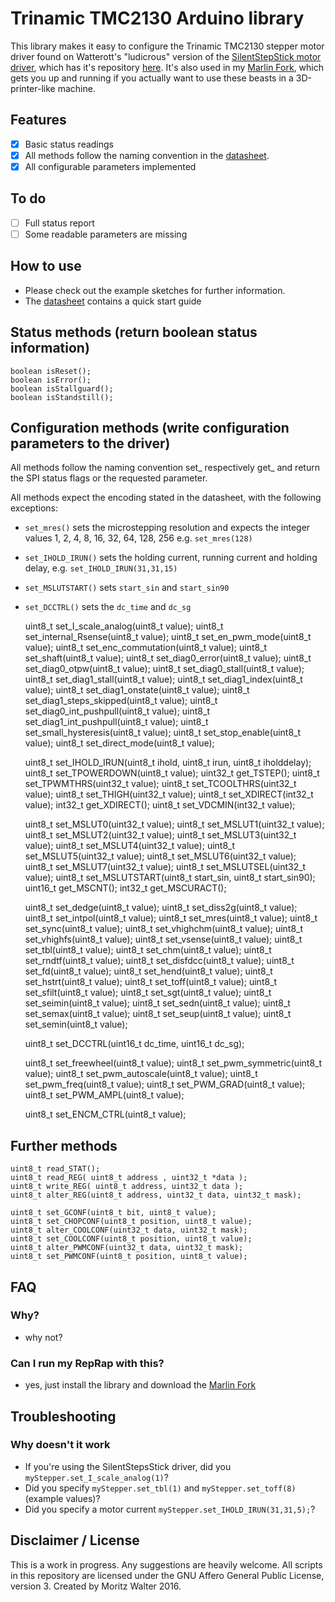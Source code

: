 # Trinamic TMC2130 Arduino library
This library makes it easy to configure the Trinamic TMC2130 stepper motor driver found on Watterott's "ludicrous" version of the [SilentStepStick motor driver](http://www.watterott.com/de/SilentStepStick-TMC2130), which has it's repository [here](https://github.com/watterott/SilentStepStick). It's also used in my [Marlin Fork](https://github.com/makertum/Marlin), which gets you up and running if you actually want to use these beasts in a 3D-printer-like machine.

## Features
- [x] Basic status readings
- [x] All methods follow the naming convention in the [datasheet](http://www.trinamic.com/_articles/products/integrated-circuits/tmc2130/_datasheet/TMC2130_datasheet.pdf).
- [x] All configurable parameters implemented

## To do
- [ ] Full status report
- [ ] Some readable parameters are missing

## How to use
- Please check out the example sketches for further information.
- The [datasheet](http://www.trinamic.com/_articles/products/integrated-circuits/tmc2130/_datasheet/TMC2130_datasheet.pdf) contains a quick start guide

## Status methods (return boolean status information)

    boolean isReset();
    boolean isError();
    boolean isStallguard();
    boolean isStandstill();

## Configuration methods (write configuration parameters to the driver)
All methods follow the naming convention set_<name of parameter as stated in the datasheet> respectively get_<name of parameter> and return the SPI status flags or the requested parameter.

All methods expect the encoding stated in the datasheet, with the following exceptions:

- `set_mres()` sets the microstepping resolution and expects the integer values 1, 2, 4, 8, 16, 32, 64, 128, 256 e.g. `set_mres(128)`
- `set_IHOLD_IRUN()` sets the holding current, running current and holding delay, e.g. `set_IHOLD_IRUN(31,31,15)`
- `set_MSLUTSTART()` sets `start_sin` and `start_sin90`
- `set_DCCTRL()` sets the `dc_time` and `dc_sg` 

    uint8_t set_I_scale_analog(uint8_t value);
    uint8_t set_internal_Rsense(uint8_t value);
    uint8_t set_en_pwm_mode(uint8_t value);
    uint8_t set_enc_commutation(uint8_t value);
    uint8_t set_shaft(uint8_t value);
    uint8_t set_diag0_error(uint8_t value);
    uint8_t set_diag0_otpw(uint8_t value);
    uint8_t set_diag0_stall(uint8_t value);
    uint8_t set_diag1_stall(uint8_t value);
    uint8_t set_diag1_index(uint8_t value);
    uint8_t set_diag1_onstate(uint8_t value);
    uint8_t set_diag1_steps_skipped(uint8_t value);
    uint8_t set_diag0_int_pushpull(uint8_t value);
    uint8_t set_diag1_int_pushpull(uint8_t value);
    uint8_t set_small_hysteresis(uint8_t value);
    uint8_t set_stop_enable(uint8_t value);
    uint8_t set_direct_mode(uint8_t value);
    
    uint8_t set_IHOLD_IRUN(uint8_t ihold, uint8_t irun, uint8_t iholddelay);
    uint8_t set_TPOWERDOWN(uint8_t value);
    uint32_t get_TSTEP();
    uint8_t set_TPWMTHRS(uint32_t value);
    uint8_t set_TCOOLTHRS(uint32_t value);
    uint8_t set_THIGH(uint32_t value);
    uint8_t set_XDIRECT(int32_t value);
    int32_t get_XDIRECT();
    uint8_t set_VDCMIN(int32_t value);
    
    uint8_t set_MSLUT0(uint32_t value);
    uint8_t set_MSLUT1(uint32_t value);
    uint8_t set_MSLUT2(uint32_t value);
    uint8_t set_MSLUT3(uint32_t value);
    uint8_t set_MSLUT4(uint32_t value);
    uint8_t set_MSLUT5(uint32_t value);
    uint8_t set_MSLUT6(uint32_t value);
    uint8_t set_MSLUT7(uint32_t value);
    uint8_t set_MSLUTSEL(uint32_t value);
    uint8_t set_MSLUTSTART(uint8_t start_sin, uint8_t start_sin90);
    uint16_t get_MSCNT();
    int32_t get_MSCURACT();
    
    uint8_t set_dedge(uint8_t value);
    uint8_t set_diss2g(uint8_t value);
    uint8_t set_intpol(uint8_t value);
    uint8_t set_mres(uint8_t value);
    uint8_t set_sync(uint8_t value);
    uint8_t set_vhighchm(uint8_t value);
    uint8_t set_vhighfs(uint8_t value);
    uint8_t set_vsense(uint8_t value);
    uint8_t set_tbl(uint8_t value);
    uint8_t set_chm(uint8_t value);
    uint8_t set_rndtf(uint8_t value);
    uint8_t set_disfdcc(uint8_t value);
    uint8_t set_fd(uint8_t value);
    uint8_t set_hend(uint8_t value);
    uint8_t set_hstrt(uint8_t value);
    uint8_t set_toff(uint8_t value);
    uint8_t set_sfilt(uint8_t value);
    uint8_t set_sgt(uint8_t value);
    uint8_t set_seimin(uint8_t value);
    uint8_t set_sedn(uint8_t value);
    uint8_t set_semax(uint8_t value);
    uint8_t set_seup(uint8_t value);
    uint8_t set_semin(uint8_t value);

    uint8_t set_DCCTRL(uint16_t dc_time, uint16_t dc_sg);

    uint8_t set_freewheel(uint8_t value);
    uint8_t set_pwm_symmetric(uint8_t value);
    uint8_t set_pwm_autoscale(uint8_t value);
    uint8_t set_pwm_freq(uint8_t value);
    uint8_t set_PWM_GRAD(uint8_t value);
    uint8_t set_PWM_AMPL(uint8_t value);
    
    uint8_t set_ENCM_CTRL(uint8_t value);

## Further methods

    uint8_t read_STAT();
    uint8_t read_REG( uint8_t address , uint32_t *data );
    uint8_t write_REG( uint8_t address, uint32_t data );
    uint8_t alter_REG(uint8_t address, uint32_t data, uint32_t mask);
	
    uint8_t set_GCONF(uint8_t bit, uint8_t value);
    uint8_t set_CHOPCONF(uint8_t position, uint8_t value);
    uint8_t alter_COOLCONF(uint32_t data, uint32_t mask);
    uint8_t set_COOLCONF(uint8_t position, uint8_t value);
    uint8_t alter_PWMCONF(uint32_t data, uint32_t mask);
    uint8_t set_PWMCONF(uint8_t position, uint8_t value);

## FAQ

### Why?
- why not?

### Can I run my RepRap with this?
- yes, just install the library and download the [Marlin Fork](https://github.com/makertum/Marlin)

## Troubleshooting

### Why doesn't it work
- If you're using the SilentStepsStick driver, did you `myStepper.set_I_scale_analog(1)`?
- Did you specify `myStepper.set_tbl(1)` and `myStepper.set_toff(8)` (example values)?
- Did you specify a motor current `myStepper.set_IHOLD_IRUN(31,31,5);`?

## Disclaimer / License
This is a work in progress. Any suggestions are heavily welcome. All scripts in this repository are licensed under the GNU Affero General Public License, version 3. Created by Moritz Walter 2016.
